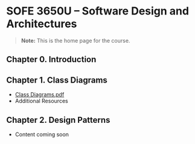 # SOFE 3650U – Software Design and Architectures
> **Note:** This is the home page for the course.


## Chapter 0. Introduction

## Chapter 1. Class Diagrams
- [Class Diagrams.pdf](https://code.google.com/archive/p/crystalsaf/)
- Additional Resources
## Chapter 2. Design Patterns
- Content coming soon
